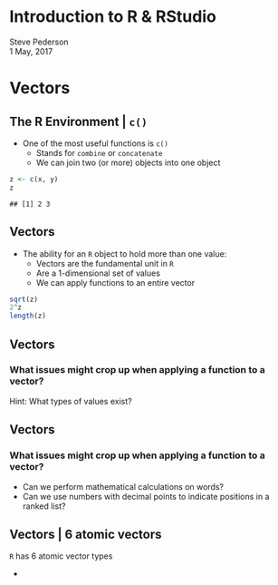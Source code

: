 # Introduction to R & RStudio
Steve Pederson  
1 May, 2017  






# Vectors

## The R Environment | `c()`

* One of the most useful functions is `c()`
    + Stands for `combine` or `concatenate`
    + We can join two (or more) objects into one object
    

```r
z <- c(x, y)
z
```

```
## [1] 2 3
```

## Vectors

* The ability for an `R` object to hold more than one value:
    + Vectors are the fundamental unit in `R`
    + Are a 1-dimensional set of values
    + We can apply functions to an entire vector


```r
sqrt(z)
2^z
length(z)
```

## Vectors

### What issues might crop up when applying a function to a vector?

Hint: What types of values exist?

## Vectors

### What issues might crop up when applying a function to a vector?


* Can we perform mathematical calculations on words?
* Can we use numbers with decimal points to indicate positions in a ranked list?

## Vectors | 6 atomic vectors

`R` has 6 atomic vector types

*  


